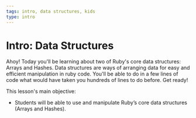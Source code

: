 ```yaml
---
tags: intro, data structures, kids
type: intro
---
```

# Intro: Data Structures

Ahoy! Today you'll be learning about two of Ruby's core data structures: Arrays and Hashes. Data structures are ways of arranging data for easy and efficient manipulation in ruby code. You'll be able to do in a few lines of code what would have taken you hundreds of lines to do before. Get ready!

This lesson's main objective:

+ Students will be able to use and manipulate Ruby’s core data structures (Arrays and Hashes).
